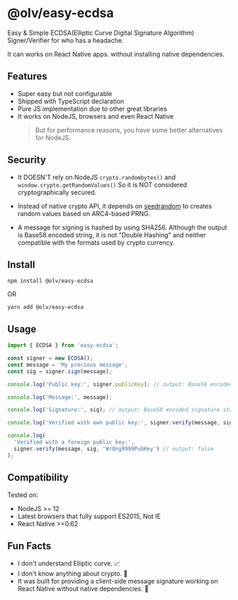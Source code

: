 # @olv/easy-ecdsa

Easy & Simple ECDSA(Elliptic Curve Digital Signature Algorithm) Signer/Verifier for who has a headache.

It can works on React Native apps. without installing native dependencies.

## Features

- Super easy but not configurable
- Shipped with TypeScript declaration
- Pure JS implementation due to other great libraries
- It works on NodeJS, browsers and even React Native
  > But for performance reasons, you have some better alternatives for NodeJS.

## Security

- It DOESN'T rely on NodeJS `crypto.randombytes()` and `window.crypto.getRandomValues()` So it is NOT considered cryptographically secured.

- Instead of native crypto API, it depends on [seedrandom](https://github.com/davidbau/seedrandom) to creates random values based on ARC4-based PRNG.

- A message for signing is hashed by using SHA256. Although the output is Base58 encoded string, it is not "Double Hashing" and neither compatible with the formats used by crypto currency.

## Install

`npm install @olv/easy-ecdsa`

OR

`yarn add @olv/easy-ecdsa`

## Usage

```js
import { ECDSA } from 'easy-ecdsa';

const signer = new ECDSA();
const message = 'My precious message';
const sig = signer.sign(message);

console.log('Public key:', signer.publicKey); // output: Base58 encoded public key string

console.log('Message:', message);

console.log('Signature:', sig); // output: Base58 encoded signature string derived from the message digest hashed by SHA256

console.log('Verified with own public key:', signer.verify(message, sig)); // output: true

console.log(
  'Verified with a foreign public key:',
  signer.verify(message, sig, 'WrQng9999PubKey') // output: false
);
```

## Compatibility

Tested on:

- NodeJS >= 12
- Latest browsers that fully support ES2015, Not IE
- React Native >=0.62

## Fun Facts

- I don't understand Elliptic curve. 📈
- I don't know anything about crypto. 🔐
- It was built for providing a client-side message signature working on React Native without native dependencies. 🤣
